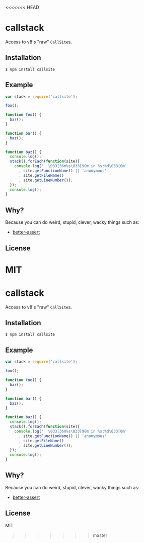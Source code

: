 <<<<<<< HEAD
# callstack

  Access to v8's "raw" `CallSite`s.

## Installation

    $ npm install callsite

## Example

```js
var stack = require('callsite');

foo();

function foo() {
  bar();
}

function bar() {
  baz();
}

function baz() {
  console.log();
  stack().forEach(function(site){
    console.log('  \033[36m%s\033[90m in %s:%d\033[0m'
      , site.getFunctionName() || 'anonymous'
      , site.getFileName()
      , site.getLineNumber());
  });
  console.log();
}
```

## Why?

  Because you can do weird, stupid, clever, wacky things such as:

  - [better-assert](https://github.com/visionmedia/better-assert)

## License

  MIT
=======
# callstack

  Access to v8's "raw" `CallSite`s.

## Installation

    $ npm install callsite

## Example

```js
var stack = require('callsite');

foo();

function foo() {
  bar();
}

function bar() {
  baz();
}

function baz() {
  console.log();
  stack().forEach(function(site){
    console.log('  \033[36m%s\033[90m in %s:%d\033[0m'
      , site.getFunctionName() || 'anonymous'
      , site.getFileName()
      , site.getLineNumber());
  });
  console.log();
}
```

## Why?

  Because you can do weird, stupid, clever, wacky things such as:

  - [better-assert](https://github.com/visionmedia/better-assert)

## License

  MIT
>>>>>>> master
